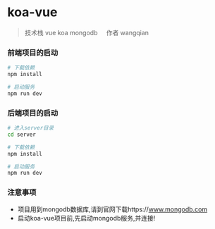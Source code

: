 # koa-vue

> 技术栈 vue koa mongodb     作者 wangqian

### 前端项目的启动

``` bash
# 下载依赖
npm install

# 启动服务
npm run dev
```
### 后端项目的启动

``` bash
# 进入server目录
cd server

# 下载依赖
npm install

# 启动服务
npm run dev
```
### 注意事项
* 项目用到mongodb数据库,请到官网下载https://www.mongodb.com
* 启动koa-vue项目前,先启动mongodb服务,并连接!
